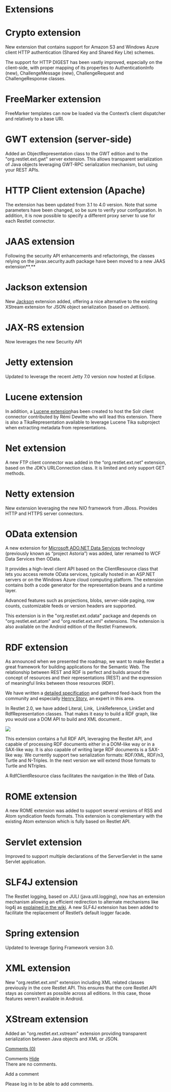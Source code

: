 Extensions
==========

Crypto extension
================

New extension that contains support for Amazon S3 and Windows Azure
client HTTP authentication (Shared Key and Shared Key Lite) schemes.

The support for HTTP DIGEST has been vastly improved, especially on the
client-side, with proper mapping of its properties to AuthenticationInfo
(new), ChallengeMessage (new), ChallengeRequest and ChallengeResponse
classes.

FreeMarker extension
====================

FreeMarker templates can now be loaded via the Context’s client
dispatcher and relatively to a base URI.

GWT extension (server-side)
===========================

Added an ObjectRepresentation class to the GWT edition and to the
"org.restlet.ext.gwt" server extension. This allows transparent
serialization of Java objects leveraging GWT-RPC serialization
mechanism, but using your REST APIs.

HTTP Client extension (Apache)
==============================

The extension has been updated from 3.1 to 4.0 version. Note that some
parameters have been changed, so be sure to verify your configuration.
In addition, it is now possible to specify a different proxy server to
use for each Restlet connector.

JAAS extension
==============

Following the security API enhancements and refactorings, the classes
relying on the javax.security.auth package have been moved to a new JAAS
extension**.**

Jackson extension
=================

New
[Jackson](http://web.archive.org/web/20120119072245/http://jackson.codehaus.org/)
extension added, offering a nice alternative to the existing XStream
extension for JSON object serialization (based on Jettison).

JAX-RS extension
================

Now leverages the new Security API

Jetty extension
===============

Updated to leverage the recent Jetty 7.0 version now hosted at Eclipse.

Lucene extension
================

In addition, a [Lucene
extension](http://web.archive.org/web/20120119072245/http://wiki.restlet.org/developers/172-restlet/215-restlet.html)has
been created to host the Solr client connector contributed by Rémi
Dewitte who will lead this extension. There is also a TikaRepresentation
available to leverage Lucene Tika subproject when extracting metadata
from representations.

Net extension
=============

A new FTP client connector was added in the “org.restlet.ext.net”
extension, based on the JDK’s URLConnection class. It is limited and
only support GET methods.

Netty extension
===============

New extension leveraging the new NIO framework from JBoss. Provides HTTP
and HTTPS server connectors.

OData extension
===============

A new extension for [Microsoft ADO.NET Data
Services](http://web.archive.org/web/20120119072245/http://blog.noelios.com/2009/09/28/restlet-bridges-ado-net-data-services-and-java/)
technology (previously known as “project Astoria”) was added, later
renamed to WCF Data Services then OData.

It provides a high-level client API based on the ClientResource class
that lets you access remote OData services, typically hosted in an
ASP.NET servers or on the Windows Azure cloud computing platform. The
extension contains both a code generator for the representation beans
and a runtime layer.

Advanced features such as projections, blobs, server-side paging, row
counts, customizable feeds or version headers are supported.

This extension is in the "org.restlet.ext.odata" package and depends on
"org.restlet.ext.atom" and "org.restlet.ext.xml" extensions. The
extension is also available on the Android edition of the Restlet
Framework.

RDF extension
=============

As announced when we presented the roadmap, we want to make Restlet a
great framework for building applications for the Semantic Web. The
relationship between REST and RDF is perfect and builds around the
concept of resources and their representations (REST) and the expression
of meaningful links between those resources (RDF).

We have written a [detailed
specification](http://web.archive.org/web/20120119072245/http://wiki.restlet.org/developers/172-restlet/160-restlet.html?branch=docs-1_1&language=en)
and gathered feed-back from the community and especially [Henry
Story](http://web.archive.org/web/20120119072245/http://blogs.sun.com/bblfish/),
an expert in this area.

In Restlet 2.0, we have added Literal, Link,  LinkReference, LinkSet and
RdfRepresentation classes. That makes it easy to build a RDF graph, like
you would use a DOM API to build and XML document..

![](Extensions-63_files/semantic-web1.png)

This extension contains a full RDF API, leveraging the Restlet API, and
capable of processing RDF documents either in a DOM-like way or in a
SAX-like way. It is also capable of writing large RDF documents is a
SAX-like way. We currently support two serialization formats: RDF/XML,
RDF/n3, Turtle and N-Triples. In the next version we will extend those
formats to Turtle and NTriples.

A RdfClientResource class facilitates the navigation in the Web of Data.

ROME extension
==============

A new ROME extension was added to support several versions of RSS and
Atom syndication feeds formats. This extension is complementary with the
existing Atom extension which is fully based on Restlet API.

Servlet extension
=================

Improved to support multiple declarations of the ServerServlet in the
same Servlet application.

SLF4J extension
===============

The Restlet logging, based on JULI (java.util.logging), now has an
extension mechanism allowing an efficient redirection to alternate
mechanisms like log4j as [explained in the
wiki](http://web.archive.org/web/20120119072245/http://wiki.restlet.org/docs_2.0/13-restlet/48-restlet/101-restlet.html).
A new SLF4J extension has been added to facilitate the replacement of
Restlet’s default logger facade.

Spring extension
================

Updated to leverage Spring Framework version 3.0.

XML extension
=============

New "org.restlet.ext.xml" extension including XML related classes
previously in the core Restlet API. This ensures that the core Restlet
API stays as consistent as possible across all editions. In this case,
those features weren’t available in Android.

XStream extension
=================

Added an "org.restlet.ext.xstream" extension providing transparent
serialization between Java objects and XML or JSON.

[Comments
(0)](http://web.archive.org/web/20120119072245/http://wiki.restlet.org/docs_2.0/13-restlet/21-restlet/171-restlet/63-restlet.html#)

Comments
[Hide](http://web.archive.org/web/20120119072245/http://wiki.restlet.org/docs_2.0/13-restlet/21-restlet/171-restlet/63-restlet.html#)
\
There are no comments.

Add a comment

Please log in to be able to add comments.
